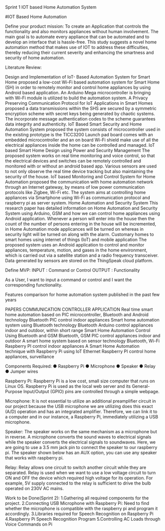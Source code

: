 Sprint 1
IOT based Home Automation System

#IOT Based Home Automation

Define your product mission:
To create an Application that controls the functionality and also monitors appliances without human involvement. The main goal is to automate every appliance that can be automated and to develop an interface that is hassle-free. This study suggests a novel home automation method that makes use of IOT to address these difficulties, thereby reducing their current severity and enhancing the smartness and security of home automation.

 
Literature Review:

Design and Implementation of IoT- Based Automation System for Smart Home		proposed a low-cost Wi-Fi based automation system for Smart Home (SH) in order to remotely monitor and control home appliances by using Android based application. An Arduino Mega microcontroller is bringing with Wi-Fi module is utilized to build the automation system.
A Privacy Preserving Communication Protocol for IoT Applications in Smart Homes		proposed a data transmissions within the SHS are secured by a symmetric encryption scheme with secret keys being generated by chaotic systems. The incorporate message authentication codes to the scheme guarantees data integrity and authenticity. 
IoT Based Smart Security and Home Automation System		proposed the system consists of microcontroller used in the existing prototype is the TICC3200 Launch pad board comes with an embedded microcontroller and an on board Wi-Fi shield make use of all the electrical appliances inside the home can be controlled and managed.
IoT based Smart Home Design using Power and Security Management		The proposed system works on real time monitoring and voice control, so that the electrical devices and switches can be remotely controlled and monitored with or without an android based app. Various sensors are used to not only observe the real time device tracking but also maintaining the security of the house.
IoT based Monitoring and Control System for Home Automation		proposed the communication with home automation network through an Internet gateway, by means of low power communication protocols like Zigbee, Wi-Fi etc. The system aims at controlling home appliances via Smartphone using Wi-Fi as communication protocol and raspberry pi as server system.
Home Automation and Security System		This research paper has detailed information on Home Automation and Security System using Arduino, GSM and how we can control home appliances using Android application. Whenever a person will enter into the house then the count of the number of persons entering in the house will be incremented, in Home Automation mode applicances will be turned on whereas in security light will be turned on along with the alarm.
Customary homes to smart homes using internet of things (IoT) and mobile application		The proposed system uses an Android application to control and monitor appliances, temperature, motion, and gases in the home environment, which is carried out via a satellite station and a radio frequency transceiver. Data generated by sensors are stored on the ThingSpeak cloud platform.


Define MVP:
INPUT : Command or Control
OUTPUT : Functionality

As a User, I want to input a command or control and I want the corresponding functionality.


Features comparison for home automation system published in the past few years

PAPERS	COMMUNICATION	CONTROLLER	APPLICATION
Real time smart home automation based on PIC microcontroller, Bluetooth and Android technology	Bluetooth	PIC	control indoor appliances
Smart home automation system using Bluetooth technology	Bluetooth	Arduino	control appliances indoor and outdoor, within short range
Smart Home Automation Control Using Bluetooth and GSM	Bluetooth, GSM	PIC	control appliances indoor and outdoor
 A smart home system based on sensor technology	Bluetooth, Wi-Fi	Raspberry PI	control indoor appliances
A Smart Home Automation technique with Raspberry Pi using IoT	Ethernet	Raspberry PI	control home appliances, surveillance



Components Required:
●	Raspberry Pi
●	Microphone
●	Speaker
●	Relay 
●	Jumper wires

Raspberry Pi:
Raspberry Pi is a low cost, small size computer that runs on Linux OS. Raspberry Pi is used as the local web server and its General-Purpose Input/Output (GPIO) pins are controlled through a simple webpage.

Microphone:
It is not essential to utilize an additional preamplifier circuit in our project because the USB microphone we are utilizing does this exact (A/D) operation and has an integrated amplifier. Therefore, we can link it to a computer and in our instance, a Raspberry Pi, immediately utilizing a USB microphone.

Speaker:
The speaker works on the same mechanism as a microphone but in reverse. A microphone converts the sound waves to electrical signals while the speaker converts the electrical signals to soundwaves. Here, we are going to use a 3.5 mm jack pin to connect the speaker to our raspberry pi. The speaker shown below has an AUX option, you can use any speaker that works with raspberry pi.

Relay:
Relay allows one circuit to switch another circuit while they are separated. Relay is used when we want to use a low voltage circuit to turn ON and OFF the device which required high voltage for its operation. For example, 5V supply connected to the relay is sufficient to drive the bulb operated on 230V AC mains. 

Work to be Done(Sprint 2):
1.Gathering all required components for the project.
2.Connecting USB Microphone with Raspberry Pi: Need to find whether the microphone is compatible with the raspberry pi and program it accordingly.
3.Libraries required for Speech Recognition on Raspberry Pi
4.Raspberry Pi Speech Recognition Program
5.Controlling AC Loads through Voice Commands on Pi







